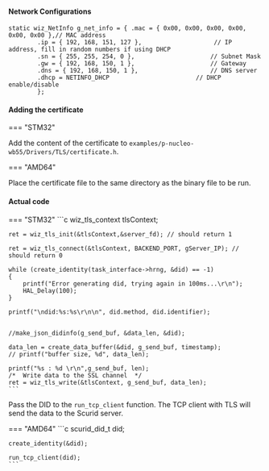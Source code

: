 #### Network Configurations

```
static wiz_NetInfo g_net_info = { .mac = { 0x00, 0x00, 0x00, 0x00, 0x00, 0x00 },// MAC address
		.ip = { 192, 168, 151, 127 },                    // IP address, fill in random numbers if using DHCP
		.sn = { 255, 255, 254, 0 },                    	// Subnet Mask
		.gw = { 192, 168, 150, 1 },                     // Gateway
		.dns = { 192, 168, 150, 1 },                    // DNS server
		.dhcp = NETINFO_DHCP                       	// DHCP enable/disable
		};

```

#### 

#### Adding the certificate

=== "STM32"

Add the content of the certificate to `examples/p-nucleo-wb55/Drivers/TLS/certificate.h`.

=== "AMD64"

Place the certificate file to the same directory as the binary file to be run.

#### Actual code


=== "STM32"
    ```c
wiz_tls_context tlsContext;

	ret = wiz_tls_init(&tlsContext,&server_fd); // should return 1

	ret = wiz_tls_connect(&tlsContext, BACKEND_PORT, gServer_IP); // should return 0

    while (create_identity(task_interface->hrng, &did) == -1)
    {
        printf("Error generating did, trying again in 100ms...\r\n");
        HAL_Delay(100);
    }

    printf("\ndid:%s:%s\r\n\n", did.method, did.identifier);


    //make_json_didinfo(g_send_buf, &data_len, &did);

    data_len = create_data_buffer(&did, g_send_buf, timestamp);
    // printf("buffer size, %d", data_len);

    printf("%s : %d \r\n",g_send_buf, len);
    /*  Write data to the SSL channel  */
    ret = wiz_tls_write(&tlsContext, g_send_buf, data_len);
    ```

Pass the DID to the `run_tcp_client` function.
The TCP client with TLS will send the data to the Scurid server.

=== "AMD64"
    ```c
    scurid_did_t did;

    create_identity(&did);

    run_tcp_client(did);
    ```